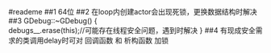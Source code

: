 #reademe
##1
64位
##2
在loop内创建actor会出现死锁，更换数据结构时解决
##3
GDebug::~GDebug() {  
   debugs__.erase(this);//可能存在线程安全问题，遇到时解决
}
##4
有现成安全需求的类调用delay时可对 回调函数 和 析构函数 加锁